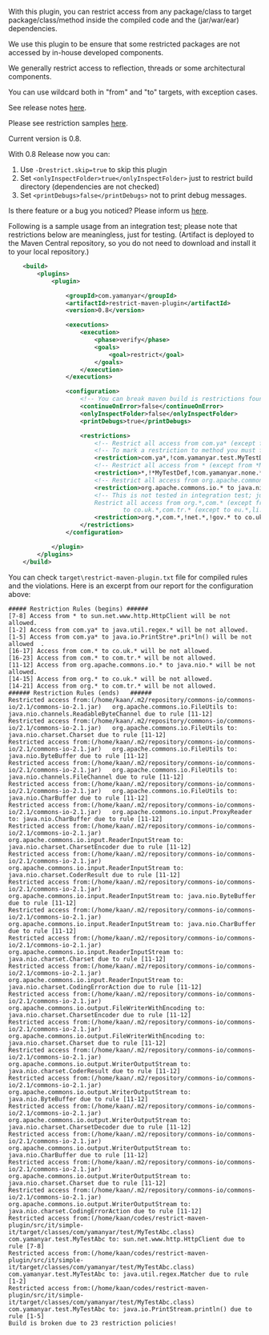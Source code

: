 With this plugin, you can restrict access from any package/class to target package/class/method inside the compiled code and the (jar/war/ear) dependencies. 

We use this plugin to be ensure that some restricted packages are not accessed by in-house developed components.

We generally restrict access to reflection, threads or some architectural components.

You can use wildcard both in "from" and "to" targets, with exception cases.

See release notes [here](https://github.com/yamanyar/restrict-maven-plugin/wiki/Release-Notes).

Please see restriction samples [here](https://github.com/yamanyar/restrict-maven-plugin/wiki/Restriction-Samples).

Current version is 0.8.

With 0.8 Release now you can:
 1. Use `-Drestrict.skip=true` to skip this plugin
 2. Set `<onlyInspectFolder>true</onlyInspectFolder>` just to restrict build directory (dependencies are not checked)
 3. Set `<printDebugs>false</printDebugs>` not to print debug messages.



Is there feature or a bug you noticed? Please inform us [here](https://github.com/yamanyar/restrict-maven-plugin/issues).

Following is a sample usage from an integration test; please note that restrictions below are meaningless, just for testing. (Artifact is deployed to the Maven Central repository, so you do not need to download and install it to your local repository.)

```xml
    <build>
        <plugins>
            <plugin>

                <groupId>com.yamanyar</groupId>
                <artifactId>restrict-maven-plugin</artifactId>
                <version>0.8</version>

                <executions>
                    <execution>
                        <phase>verify</phase>
                        <goals>
                            <goal>restrict</goal>
                        </goals>
                    </execution>
                </executions>

                <configuration>
                    <!-- You can break maven build is restrictions found; or let build continue and just print logs. -->
                    <continueOnError>false</continueOnError>
                    <onlyInspectFolder>false</onlyInspectFolder>
                    <printDebugs>true</printDebugs>

                    <restrictions>
                        <!-- Restrict all access from com.ya* (except from com.yamanyar.test.MyTestDef) to  java.util.regex.* and to java.io.PrintStre*.pri*ln() -->
                        <!-- To mark a restriction to method you must finish with "()". Overloading is not supported; so all the matching methods will be restricted; inform me if you ever need.-->
                        <restriction>com.ya*,!com.yamanyar.test.MyTestDef to java.util.regex.*,java.io.PrintStre*.pri*ln()</restriction>
                        <!-- Restrict all access from * (except from *MyTestDef and com.yamanyar.none.*) to  sun.net.www.http.HttpClient -->
                        <restriction>*,!*MyTestDef,!com.yamanyar.none.* to sun.net.www.http.HttpClient</restriction>
                        <!-- Restrict all access from org.apache.commons.io.* to java.nio.* (except to java.nio.Buffer) -->
                        <restriction>org.apache.commons.io.* to java.nio.*,!java.nio.Buffer</restriction>
                        <!-- This is not tested in integration test; just for sample usage
                        Restrict all access from org.*,com.* (except from net.*,gov.*)
                                to co.uk.*,com.tr.* (except to eu.*,li.*)-->
                        <restriction>org.*,com.*,!net.*,!gov.* to co.uk.*,com.tr.*,!eu.*,!li.*</restriction>
                    </restrictions>
                </configuration>

            </plugin>
        </plugins>
    </build>
```

You can check `target\restrict-maven-plugin.txt` file for compiled rules and the violations. Here is an excerpt from our report for the configuration above:
```
##### Restriction Rules (begins) ######  
[7-8] Access from * to sun.net.www.http.HttpClient will be not allowed.  
[1-2] Access from com.ya* to java.util.regex.* will be not allowed.  
[1-5] Access from com.ya* to java.io.PrintStre*.pri*ln() will be not allowed  .
[16-17] Access from com.* to co.uk.* will be not allowed.  
[16-23] Access from com.* to com.tr.* will be not allowed.  
[11-12] Access from org.apache.commons.io.* to java.nio.* will be not allowed.  
[14-15] Access from org.* to co.uk.* will be not allowed.  
[14-21] Access from org.* to com.tr.* will be not allowed.  
###### Restriction Rules (ends)   ######  
Restricted access from:(/home/kaan/.m2/repository/commons-io/commons-io/2.1/commons-io-2.1.jar)   org.apache.commons.io.FileUtils to: java.nio.channels.ReadableByteChannel due to rule [11-12]  
Restricted access from:(/home/kaan/.m2/repository/commons-io/commons-io/2.1/commons-io-2.1.jar)   org.apache.commons.io.FileUtils to: java.nio.charset.Charset due to rule [11-12]  
Restricted access from:(/home/kaan/.m2/repository/commons-io/commons-io/2.1/commons-io-2.1.jar)   org.apache.commons.io.FileUtils to: java.nio.ByteBuffer due to rule [11-12]  
Restricted access from:(/home/kaan/.m2/repository/commons-io/commons-io/2.1/commons-io-2.1.jar)   org.apache.commons.io.FileUtils to: java.nio.channels.FileChannel due to rule [11-12]  
Restricted access from:(/home/kaan/.m2/repository/commons-io/commons-io/2.1/commons-io-2.1.jar)   org.apache.commons.io.FileUtils to: java.nio.CharBuffer due to rule [11-12]  
Restricted access from:(/home/kaan/.m2/repository/commons-io/commons-io/2.1/commons-io-2.1.jar)   org.apache.commons.io.input.ProxyReader to: java.nio.CharBuffer due to rule [11-12]  
Restricted access from:(/home/kaan/.m2/repository/commons-io/commons-io/2.1/commons-io-2.1.jar)   org.apache.commons.io.input.ReaderInputStream to: java.nio.charset.CharsetEncoder due to rule [11-12]  
Restricted access from:(/home/kaan/.m2/repository/commons-io/commons-io/2.1/commons-io-2.1.jar)   org.apache.commons.io.input.ReaderInputStream to: java.nio.charset.CoderResult due to rule [11-12]  
Restricted access from:(/home/kaan/.m2/repository/commons-io/commons-io/2.1/commons-io-2.1.jar)   org.apache.commons.io.input.ReaderInputStream to: java.nio.ByteBuffer due to rule [11-12]  
Restricted access from:(/home/kaan/.m2/repository/commons-io/commons-io/2.1/commons-io-2.1.jar)   org.apache.commons.io.input.ReaderInputStream to: java.nio.CharBuffer due to rule [11-12]  
Restricted access from:(/home/kaan/.m2/repository/commons-io/commons-io/2.1/commons-io-2.1.jar)   org.apache.commons.io.input.ReaderInputStream to: java.nio.charset.Charset due to rule [11-12]  
Restricted access from:(/home/kaan/.m2/repository/commons-io/commons-io/2.1/commons-io-2.1.jar)   org.apache.commons.io.input.ReaderInputStream to: java.nio.charset.CodingErrorAction due to rule [11-12]  
Restricted access from:(/home/kaan/.m2/repository/commons-io/commons-io/2.1/commons-io-2.1.jar)   org.apache.commons.io.output.FileWriterWithEncoding to: java.nio.charset.CharsetEncoder due to rule [11-12]  
Restricted access from:(/home/kaan/.m2/repository/commons-io/commons-io/2.1/commons-io-2.1.jar)   org.apache.commons.io.output.FileWriterWithEncoding to: java.nio.charset.Charset due to rule [11-12]  
Restricted access from:(/home/kaan/.m2/repository/commons-io/commons-io/2.1/commons-io-2.1.jar)   org.apache.commons.io.output.WriterOutputStream to: java.nio.charset.CoderResult due to rule [11-12]  
Restricted access from:(/home/kaan/.m2/repository/commons-io/commons-io/2.1/commons-io-2.1.jar)   org.apache.commons.io.output.WriterOutputStream to: java.nio.ByteBuffer due to rule [11-12]  
Restricted access from:(/home/kaan/.m2/repository/commons-io/commons-io/2.1/commons-io-2.1.jar)   org.apache.commons.io.output.WriterOutputStream to: java.nio.charset.CharsetDecoder due to rule [11-12]  
Restricted access from:(/home/kaan/.m2/repository/commons-io/commons-io/2.1/commons-io-2.1.jar)   org.apache.commons.io.output.WriterOutputStream to: java.nio.CharBuffer due to rule [11-12]  
Restricted access from:(/home/kaan/.m2/repository/commons-io/commons-io/2.1/commons-io-2.1.jar)   org.apache.commons.io.output.WriterOutputStream to: java.nio.charset.Charset due to rule [11-12]  
Restricted access from:(/home/kaan/.m2/repository/commons-io/commons-io/2.1/commons-io-2.1.jar)   org.apache.commons.io.output.WriterOutputStream to: java.nio.charset.CodingErrorAction due to rule [11-12]  
Restricted access from:(/home/kaan/codes/restrict-maven-plugin/src/it/simple-it/target/classes/com/yamanyar/test/MyTestAbc.class) com.yamanyar.test.MyTestAbc to: sun.net.www.http.HttpClient due to rule [7-8]  
Restricted access from:(/home/kaan/codes/restrict-maven-plugin/src/it/simple-it/target/classes/com/yamanyar/test/MyTestAbc.class) com.yamanyar.test.MyTestAbc to: java.util.regex.Matcher due to rule [1-2]  
Restricted access from:(/home/kaan/codes/restrict-maven-plugin/src/it/simple-it/target/classes/com/yamanyar/test/MyTestAbc.class) com.yamanyar.test.MyTestAbc to: java.io.PrintStream.println() due to rule [1-5]  
Build is broken due to 23 restriction policies!  
```
